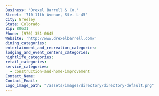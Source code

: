 ```yaml
---
Business: 'Drexel Barrell & Co.'
Street: '710 11th Avenue, Ste. L-45'
City: Greeley
State: Colorado
Zip: 80631
Phone: (970) 351-0645
Website: 'http://www.drexelbarrell.com/'
dining_categories:
entertainment_and_recreation_categories:
lodging_and_event_centers_categories:
nightlife_categories:
retail_categories:
service_categories:
  - construction-and-home-improvement
Contact_Name:
Contact_Email:
Logo_image_path: "/assets/images/directory/directory-default.png"
---
```



